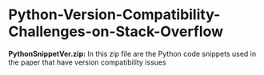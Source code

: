 # Python-Version-Compatibility-Challenges-on-Stack-Overflow

**PythonSnippetVer.zip:** In this zip file are the Python code snippets used in the paper that have version compatibility issues
